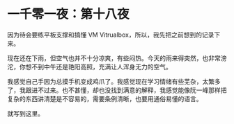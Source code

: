 # 一千零一夜：第十八夜

因为待会要练平板支撑和搞懂 VM Vitrualbox，所以，我先把之前想到的记录下来。

现在还在下雨，但空气也并不十分凉爽，有些闷热。今天的雨来得突然，也非常滂沱，你想不到中午还是艳阳高照，充满让人浑身无力的空气。

我感觉自己手因为总摸手机变成鸡爪了。我感觉现在学习情绪有些芜杂，太繁多了，我跟进不过来。也不甚懂，却也没找到满意的解释，我感觉能像阮一峰那样把复杂的东西讲清楚是不容易的，需要条例清晰，也要用通俗易懂的语言。

就写到这里。
